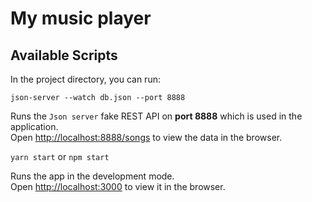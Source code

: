 # My music player

## Available Scripts

In the project directory, you can run:

`json-server --watch db.json --port 8888`

Runs the `Json server` fake REST API on **port 8888** which is used in the application. <br />
Open <http://localhost:8888/songs> to view the data in the browser.

`yarn start` or `npm start`

Runs the app in the development mode. <br />
Open <http://localhost:3000> to view it in the browser.
